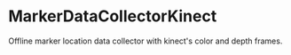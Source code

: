 # MarkerDataCollectorKinect
Offline marker location data collector with kinect's color and depth frames. 
